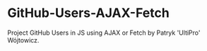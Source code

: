 # GitHub-Users-AJAX-Fetch
Project GitHub Users in JS using AJAX or Fetch by Patryk 'UltiPro' Wójtowicz.
